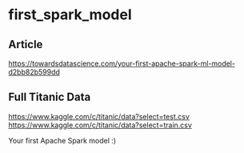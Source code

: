 # first_spark_model

## Article ##

https://towardsdatascience.com/your-first-apache-spark-ml-model-d2bb82b599dd

## Full Titanic Data

https://www.kaggle.com/c/titanic/data?select=test.csv
https://www.kaggle.com/c/titanic/data?select=train.csv

Your first Apache Spark model :)
